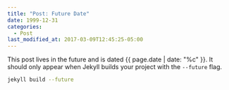 ```yaml
---
title: "Post: Future Date"
date: 1999-12-31
categories:
  - Post
last_modified_at: 2017-03-09T12:45:25-05:00
---
```


This post lives in the future and is dated {{ page.date | date: "%c" }}. It should only appear when Jekyll builds your project with the `--future` flag.

```bash
jekyll build --future
```
